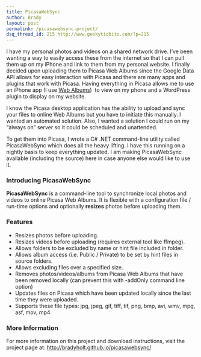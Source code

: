 ```yaml
---
title: PicasaWebSync
author: Brady
layout: post
permalink: /picasawebsync-project/
dsq_thread_id: 215 http://www.geekytidbits.com/?p=215
---
```

I have my personal photos and videos on a shared network drive. I&#8217;ve been wanting a way to easily access these from the internet so that I can pull them up on my iPhone and link to them from my personal website. I finally decided upon uploading them to Picasa Web Albums since the Google Data API allows for easy interaction with Picasa and there are many apps and plugins that work with Picasa. Having everything in Picasa allows me to use an iPhone app (I use <a href="http://itunes.apple.com/us/app/web-albums-a-picasa-photo/id344997890?mt=8" target="_blank">Web Albums</a>)  to view on my phone and a WordPress plugin to display on my website.

I know the Picasa desktop application has the ability to upload and sync your files to online Web Albums but you have to initiate this manually. I wanted an automated solution. Also, I wanted a solution I could run on my &#8220;always on&#8221; server so it could be scheduled and unattended.

To get them into Picasa, I wrote a C# .NET command-line utility called PicasaWebSync which does all the heavy lifting. I have this running on a nightly basis to keep everything updated. I am making PicasaWebSync available (including the source) here in case anyone else would like to use it.

### Introducing PicasaWebSync

**PicasaWebSync** is a command-line tool to synchronize local photos and videos to online Picasa Web Albums. It is flexible with a configuration file / run-time options and optionally **resizes** photos before uploading them.

### **Features**

  * Resizes photos before uploading.
  * Resizes videos before uploading (requires external tool like ffmpeg).
  * Allows folders to be excluded by name or hint file included in folder.
  * Allows album access (i.e. Public / Private) to be set by hint files in source folders.
  * Allows excluding files over a specified size.
  * Removes photos/videos/albums from Picasa Web Albums that have been removed locally (can prevent this with -addOnly command line option)
  * Updates files on Picasa which have been updated locally since the last time they were uploaded.
  * Supports these file types: jpg, jpeg, gif, tiff, tif, png, bmp, avi, wmv, mpg, asf, mov, mp4

### More Information

For more information on this project and download instructions, visit the project page at: <a href="http://bradyholt.github.io/picasawebsync/" target="_blank">http://bradyholt.github.io/picasawebsync/</a>

&nbsp;

&nbsp;
